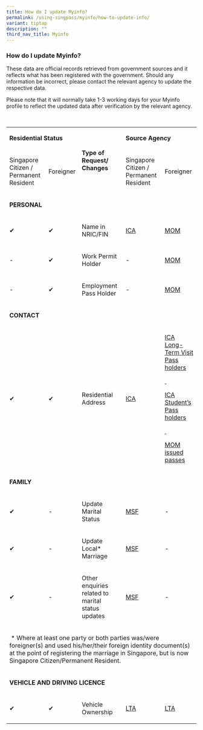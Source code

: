 ```yaml
---
title: How do I update Myinfo?
permalink: /using-singpass/myinfo/how-to-update-info/
variant: tiptap
description: ""
third_nav_title: Myinfo
---
```

<h3>How do I update Myinfo?</h3>
<p>These data are official records retrieved from government sources and
it reflects what has been registered with the government. Should any information
be incorrect, please contact the relevant agency to update the respective
data.</p>
<p>Please note that it will normally take 1-3 working days for your Myinfo
profile to reflect the updated data after verification by the relevant
agency.</p>
<p>
<br>
</p>
<table>
<tbody>
<tr>
<td rowspan="1" colspan="2">
<p><strong>Residential Status</strong>
</p>
</td>
<td rowspan="2" colspan="1">
<p><strong>Type of Request/ Changes</strong>
</p>
</td>
<td rowspan="1" colspan="2">
<p><strong>Source Agency</strong>
</p>
</td>
</tr>
<tr>
<td rowspan="1" colspan="1">
<p>Singapore Citizen / Permanent Resident</p>
</td>
<td rowspan="1" colspan="1">
<p>Foreigner</p>
</td>
<td rowspan="1" colspan="1">
<p>Singapore Citizen / Permanent Resident</p>
</td>
<td rowspan="1" colspan="1">
<p>Foreigner</p>
</td>
</tr>
<tr>
<td rowspan="1" colspan="5">
<p><strong>PERSONAL</strong>
</p>
</td>
</tr>
<tr>
<td rowspan="1" colspan="1">
<p>✔</p>
</td>
<td rowspan="1" colspan="1">
<p>✔</p>
</td>
<td rowspan="1" colspan="1">
<p>Name in NRIC/FIN</p>
</td>
<td rowspan="1" colspan="1">
<p><a href="https://www.ica.gov.sg/documents/ic/update_particulars" rel="noopener" target="_blank"><u>ICA</u></a>
</p>
</td>
<td rowspan="1" colspan="1">
<p><a href="https://form.gov.sg/#!/5ba84de965171a000fda5f3e" rel="noopener" target="_blank"><u>MOM</u></a>
</p>
</td>
</tr>
<tr>
<td rowspan="1" colspan="1">
<p>-</p>
</td>
<td rowspan="1" colspan="1">
<p>✔</p>
</td>
<td rowspan="1" colspan="1">
<p>Work Permit Holder</p>
</td>
<td rowspan="1" colspan="1">
<p>-</p>
</td>
<td rowspan="1" colspan="1">
<p><a href="https://www.mom.gov.sg/passes-and-permits/work-permit-for-foreign-worker/notify-mom-of-changes" rel="noopener" target="_blank"><u>MOM</u></a>
</p>
</td>
</tr>
<tr>
<td rowspan="1" colspan="1">
<p>-</p>
</td>
<td rowspan="1" colspan="1">
<p>✔</p>
</td>
<td rowspan="1" colspan="1">
<p>Employment Pass Holder</p>
</td>
<td rowspan="1" colspan="1">
<p>-</p>
</td>
<td rowspan="1" colspan="1">
<p><a href="https://www.mom.gov.sg/passes-and-permits/employment-pass/notify-mom-of-changes" rel="noopener" target="_blank"><u>MOM</u></a>
</p>
</td>
</tr>
<tr>
<td rowspan="1" colspan="5">
<p><strong>CONTACT</strong>
</p>
</td>
</tr>
<tr>
<td rowspan="1" colspan="1">
<p>✔</p>
</td>
<td rowspan="1" colspan="1">
<p>✔</p>
</td>
<td rowspan="1" colspan="1">
<p>Residential Address</p>
</td>
<td rowspan="1" colspan="1">
<p><a href="https://www.ica.gov.sg/documents/ic/update_residential_address" rel="noopener" target="_blank"><u>ICA</u></a>
</p>
</td>
<td rowspan="1" colspan="1">
<p><u>ICA </u><a href="https://www.ica.gov.sg/reside/LTVP/update-particulars" rel="noopener" target="_blank"><u>Long-Term Visit Pass holders</u></a>
</p>
<p><u>&nbsp;</u>
</p>
<p><u>ICA </u><a href="https://www.ica.gov.sg/reside/STP/change-address" rel="noopener" target="_blank"><u>Student’s Pass holders</u></a>
</p>
<p><u>&nbsp;</u>
</p>
<p><a href="https://www.mom.gov.sg/passes-and-permits/employment-pass/notify-mom-of-changes" rel="noopener" target="_blank"><u>MOM issued passes</u></a>
</p>
</td>
</tr>
<tr>
<td rowspan="1" colspan="5">
<p><strong>FAMILY</strong>
</p>
</td>
</tr>
<tr>
<td rowspan="1" colspan="1">
<p>✔</p>
</td>
<td rowspan="1" colspan="1">
<p>-</p>
</td>
<td rowspan="1" colspan="1">
<p>Update Marital Status</p>
</td>
<td rowspan="1" colspan="1">
<p><a href="https://www.marriage.gov.sg/marital-status-update" rel="noopener" target="_blank"><u>MSF</u></a>
</p>
</td>
<td rowspan="1" colspan="1">
<p>-</p>
</td>
</tr>
<tr>
<td rowspan="1" colspan="1">
<p>✔&nbsp;</p>
</td>
<td rowspan="1" colspan="1">
<p>-</p>
</td>
<td rowspan="1" colspan="1">
<p>Update Local* Marriage</p>
</td>
<td rowspan="1" colspan="1">
<p><a href="https://www.marriage.gov.sg/marital-status-update" rel="noopener" target="_blank"><u>MSF</u></a>&nbsp;&nbsp;</p>
</td>
<td rowspan="1" colspan="1">
<p>-</p>
</td>
</tr>
<tr>
<td rowspan="1" colspan="1">
<p>✔</p>
</td>
<td rowspan="1" colspan="1">
<p>-</p>
</td>
<td rowspan="1" colspan="1">
<p>Other enquiries related to marital status updates</p>
</td>
<td rowspan="1" colspan="1">
<p><a href="mailto:msf_msr@msf.gov.sg" rel="noopener" target="_blank"><u>MSF</u></a>
</p>
</td>
<td rowspan="1" colspan="1">
<p>-</p>
</td>
</tr>
<tr>
<td rowspan="1" colspan="5">
<p>&nbsp;* Where at least one party or both parties was/were foreigner(s)
and used his/her/their foreign identity document(s) at the point of registering
the marriage in Singapore, but is now Singapore Citizen/Permanent Resident.&nbsp;
<br>
</p>
</td>
</tr>
<tr>
<td rowspan="1" colspan="5">
<p><strong>VEHICLE AND DRIVING LICENCE</strong>
</p>
</td>
</tr>
<tr>
<td rowspan="1" colspan="1">
<p>✔</p>
</td>
<td rowspan="1" colspan="1">
<p>✔</p>
</td>
<td rowspan="1" colspan="1">
<p>Vehicle Ownership</p>
</td>
<td rowspan="1" colspan="1">
<p><a href="mailto:feedback@lta.gov.sg" rel="noopener" target="_blank"><u>LTA</u></a>
</p>
</td>
<td rowspan="1" colspan="1">
<p><a href="mailto:feedback@lta.gov.sg" rel="noopener" target="_blank"><u>LTA</u></a>
</p>
</td>
</tr>
</tbody>
</table>
<p></p>